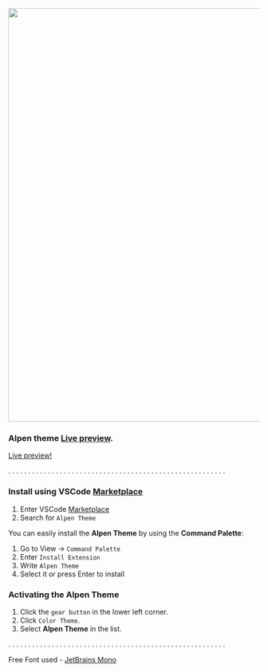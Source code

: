 <img width="830px" src="https://vscodethemes.com/e/yoko-luxelego.alpen/alpen.svg?language=javascript">

 ### Alpen theme [Live preview](https://vscodethemes.com/e/yoko-luxelego.alpen/alpen?language=javascript).

 <a target="_blank" href="[Alpen theme](https://vscodethemes.com/e/yoko-luxelego.alpen/alpen?language=javascript)">Live preview!</a>

. . . . . . . . . . . . . . . . . . . . . . . . . . . . . . . . . . . . . . . . . . . . . . . . . . . . . . . 

### Install using VSCode [Marketplace](https://marketplace.visualstudio.com/items?itemName=Yoko-Luxelego.alpen)

1. Enter VSCode [Marketplace](https://marketplace.visualstudio.com/items?itemName=Yoko-Luxelego.alpen)
2. Search for `Alpen Theme`

You can easily install the **Alpen Theme** by using the **Command Palette**:

1. Go to View -> `Command Palette`
2. Enter `Install Extension`
3. Write `Alpen Theme`
4. Select it or press Enter to install

### Activating the Alpen Theme

1. Click the `gear button` in the lower left corner.
2. Click `Color Theme`.
3. Select **Alpen Theme** in the list.

. . . . . . . . . . . . . . . . . . . . . . . . . . . . . . . . . . . . . . . . . . . . . . . . . . . . . . .

Free Font used - [JetBrains Mono](https://www.jetbrains.com/lp/mono/)
